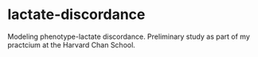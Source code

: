# lactate-discordance
Modeling phenotype-lactate discordance. Preliminary study as part of my practcium at the Harvard Chan School.
